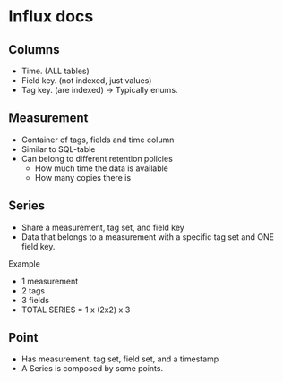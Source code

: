 

# Influx docs


## Columns

- Time. (ALL tables)
- Field key. (not indexed, just values)
- Tag key. (are indexed) -> Typically enums.

## Measurement

- Container of tags, fields and time column
- Similar to SQL-table
- Can belong to different retention policies
  - How much time the data is available
  - How many copies there is

## Series

- Share a measurement, tag set, and field key
- Data that belongs to a measurement with a specific tag set and ONE field key.

Example
- 1 measurement
- 2 tags
- 3 fields
- TOTAL SERIES = 1 x (2x2) x 3

## Point

- Has measurement, tag set, field set, and a timestamp
- A Series is composed by some points.